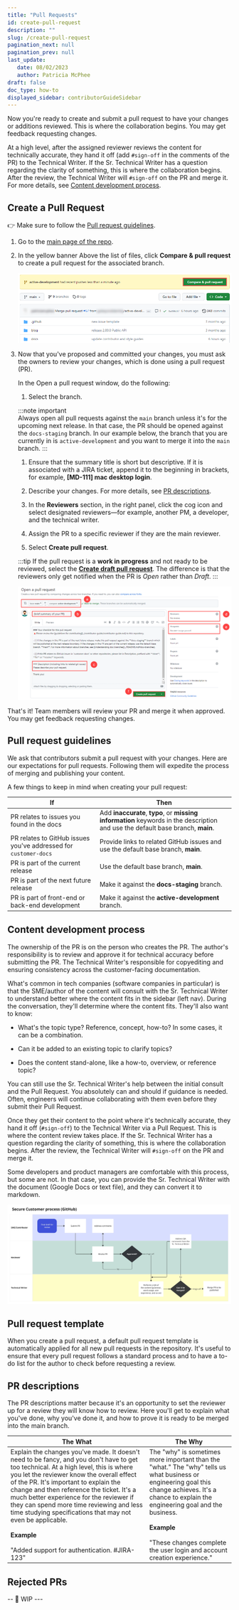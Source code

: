 ```yaml
---
title: "Pull Requests"
id: create-pull-request
description: ""
slug: /create-pull-request
pagination_next: null
pagination_prev: null
last_update: 
   date: 08/02/2023
   author: Patricia McPhee
draft: false
doc_type: how-to
displayed_sidebar: contributorGuideSidebar
---
```


<!-- Reference links -->
[style-guide]: ./style-guide.md
[markdown]: ./markdown-reference.md
[contributor]: ./contribute.md
[site]: https://docs.beyondidentity.com/
[issues]: https://github.com/gobeyondidentity/customer-docs/issues
[repo]: https://github.com/gobeyondidentity/customer-docs
[pr]: https://github.com/gobeyondidentity/customer-docs/pulls
[enhancements]: https://github.com/gobeyondidentity/customer-docs/issues/new?assignees=&labels=%F0%9F%8C%9F+enhancement&projects=&template=enhancement.yml
[get-started]: ./get-started.md


Now you're ready to create and submit a pull request to have your changes or additions reviewed. This is where the collaboration begins. You may get feedback requesting changes. 

At a high level, after the assigned reviewer reviews the content for technically accurate, they hand it off (add `#sign-off` in the comments of the PR) to the Technical Writer. If the Sr. Technical Writer has a question regarding the clarity of something, this is where the collaboration begins. After the review, the Technical Writer will `#sign-off` on the PR and merge it. For more details, see [Content development process](./create-pull-request#content-development-process).

## Create a Pull Request

👉 Make sure to follow the [Pull request guidelines](#pull-request-guidelines).

1. Go to the [main page of the repo][repo].

2. In the yellow banner Above the list of files, click **Compare & pull request** to create a pull request for the associated branch.  <br />

   ![Compare and pull request](./images/github-compare-and-pull-request.png)

1. Now that you've proposed and committed your changes, you must ask the owners to review your changes, which is done using a pull request (PR). 

   In the Open a pull request window, do the following:

   1. Select the branch.  

     :::note important  
     Always open all pull requests against the `main` branch unless it's for the upcoming next release. In that case, the PR should be opened against the `docs-staging` branch. In our example below, the branch that you are currently in is `active-development` and you want to merge it into the `main` branch.
     :::

   1. Ensure that the summary title is short but descriptive. If it is associated with a JIRA ticket, append it to the beginning in brackets, for example, **[MD-111] mac desktop login**. 

   1. Describe your changes. For more details, see [PR descriptions](./create-pull-request#pr-descriptions).

   1. In the **Reviewers** section, in the right panel, click the cog icon and select designated reviewers—for example, another PM, a developer, and the technical writer. 

   1. Assign the PR to a specific reviewer if they are the main reviewer.  

   1. Select **Create pull request**.  

     :::tip
     If the pull request is a **work in progress** and not ready to be reviewed, select the **[Create draft pull request](https://github.blog/2019-02-14-introducing-draft-pull-requests/#tag-your-work-in-progress)**. The difference is that the reviewers only get notified when the PR is *Open* rather than *Draft*.
     :::

   ![Screenshot of the Open a pull request window in GitHub highlighting a) the comparing branches selected, b) pull request summary, c) description of changes, 4) select reviewers, 5) select assignees, and 6) click the Create pull request button.](./images/open-pull-request.png)

That's it! Team members will review your PR and merge it when approved. You may get feedback requesting changes. 

## Pull request guidelines

We ask that contributors submit a pull request with your changes. Here are our expectations for pull requests. Following them will expedite the process of merging and publishing your content.

A few things to keep in mind when creating your pull request:

| If | Then |
| --- | --- |
| PR relates to issues you found in the docs  | Add **inaccurate**, **typo**, or **missing information** keywords in the description and use the default base branch, **main**.  |
| PR relates to GitHub issues you've addressed for `customer-docs`  | Provide links to related GitHub issues and use the default base branch, **main**.  |
|  PR is part of the current release | Use the default base branch, **main**.  |
| PR is part of the next future release  | Make it against the **docs-staging** branch.  |
|  PR is part of front-end or back-end development | Make it against the **active-development** branch.  |


## Content development process

The ownership of the PR is on the person who creates the PR. The author's responsibility is to review and approve it for technical accuracy before submitting the PR. The Technical Writer's responsible for copyediting and ensuring consistency across the customer-facing documentation.

What's common in tech companies (software companies in particular) is that the SME/author of the content will consult with the Sr. Technical Writer to understand better where the content fits in the sidebar (left nav). During the conversation, they'll determine where the content fits. They'll also want to know: 

- What's the topic type? Reference, concept, how-to? In some cases, it can be a combination.

- Can it be added to an existing topic to clarify topics?  

- Does the content stand-alone, like a how-to, overview, or reference topic?  

You can still use the Sr. Technical Writer's help between the initial consult and the Pull Request. You absolutely can and should if guidance is needed. Often, engineers will continue collaborating with them even before they submit their Pull Request.

Once they get their content to the point where it's technically accurate, they hand it off (`#sign-off`) to the Technical Writer via a Pull Request. This is where the content review takes place. If the Sr. Technical Writer has a question regarding the clarity of something, this is where the collaboration begins. After the review, the Technical Writer will `#sign-off` on the PR and merge it. 

Some developers and product managers are comfortable with this process, but some are not. In that case, you can provide the Sr. Technical Writer with the document (Google Docs or text file), and they can convert it to markdown. 

![Detailed breakdown of the content development process.](../../static/img/current-pr-review-process.jpg "Detailed breakdown of the content development process.")

## Pull request template

When you create a pull request, a default pull request template is automatically applied for all new pull requests in the repository. It's useful to ensure that every pull request follows a standard process and to have a to-do list for the author to check before requesting a review. 


## PR descriptions

The PR descriptions matter because it's an opportunity to set the reviewer up for a review they will know how to review. Here you'll get to explain what you've done, why you've done it, and how to prove it is ready to be merged into the main branch.

| The What | The Why |
| --- | --- |
|  Explain the changes you've made. It doesn't need to be fancy, and you don't have to get too technical. At a high level, this is where you let the reviewer know the overall effect of the PR. It's important to explain the change and then reference the ticket. It's a much better experience for the reviewer if they can spend more time reviewing and less time studying specifications that may not even be applicable. <br /><br />**Example**<br /><br />"Added support for authentication. #JIRA-123"   | The "why" is sometimes more important than the "what." The "why" tells us what business or engineering goal this change achieves. It's a chance to explain the engineering goal and the business.<br /><br />**Example** <br /><br />"These changes complete the user login and account creation experience."    |

## Rejected PRs

-- 🚧 WIP ---